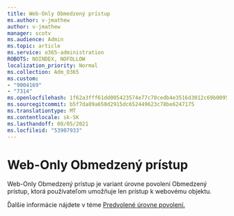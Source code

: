```yaml
---
title: Web-Only Obmedzený prístup
ms.author: v-jmathew
author: v-jmathew
manager: scotv
ms.audience: Admin
ms.topic: article
ms.service: o365-administration
ROBOTS: NOINDEX, NOFOLLOW
localization_priority: Normal
ms.collection: Adm_O365
ms.custom:
- "9004169"
- "7314"
ms.openlocfilehash: 1f62a3fff61dd005423574e77c70cedb4e3516d3012c69b0095246aa194154e5
ms.sourcegitcommit: b5f7da89a650d2915dc652449623c78be6247175
ms.translationtype: MT
ms.contentlocale: sk-SK
ms.lasthandoff: 08/05/2021
ms.locfileid: "53907933"
---
```

# <a name="web-only-limited-access"></a>Web-Only Obmedzený prístup

Web-Only Obmedzený prístup je variant úrovne povolení Obmedzený prístup, ktorá používateľom umožňuje len prístup k webovému objektu.

Ďalšie informácie nájdete v téme [Predvolené úrovne povolení.](https://docs.microsoft.com/sharepoint/understanding-permission-levels#default-permission-levels)
